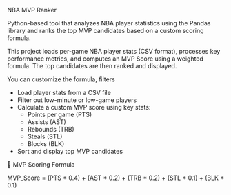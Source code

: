 NBA MVP Ranker

Python-based tool that analyzes NBA player statistics using the Pandas library and ranks the top MVP candidates based on a custom scoring formula.

This project loads per-game NBA player stats (CSV format), processes key performance metrics, and computes an MVP Score using a weighted formula. The top candidates are then ranked and displayed.

You can customize the formula, filters


- Load player stats from a CSV file
- Filter out low-minute or low-game players
- Calculate a custom MVP score using key stats:
  - Points per game (PTS)
  - Assists (AST)
  - Rebounds (TRB)
  - Steals (STL)
  - Blocks (BLK)
- Sort and display top MVP candidates

🧮 MVP Scoring Formula

MVP_Score = (PTS * 0.4) + (AST * 0.2) + (TRB * 0.2) + (STL * 0.1) + (BLK * 0.1)
